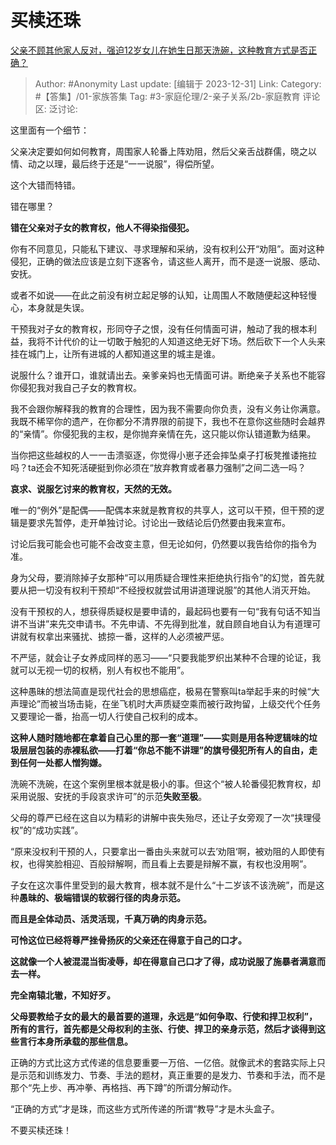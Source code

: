# 买椟还珠
[父亲不顾其他家人反对，强迫12岁女儿在她生日那天洗碗，这种教育方式是否正确？](https://www.zhihu.com/question/636469987/answer/3343492067)

> Author: #Anonymity
> Last update: [编辑于 2023-12-31]
> Link:
> Category: #【答集】/01-家族答集 
> Tag:  #3-家庭伦理/2-亲子关系/2b-家庭教育 
> 评论区:
> 泛讨论:

这里面有一个细节：

父亲决定要如何如何教育，周围家人轮番上阵劝阻，然后父亲舌战群儒，晓之以情、动之以理，最后终于还是“一一说服”，得偿所望。

这个大错而特错。

错在哪里？

**错在父亲对子女的教育权，他人不得染指侵犯。**

你有不同意见，只能私下建议、寻求理解和采纳，没有权利公开“劝阻”。面对这种侵犯，正确的做法应该是立刻下逐客令，请这些人离开，而不是逐一说服、感动、安抚。

或者不如说——在此之前没有树立起足够的认知，让周围人不敢随便起这种轻慢心，本身就是失误。

干预我对子女的教育权，形同夺子之恨，没有任何情面可讲，触动了我的根本利益，我将不计代价的让一切敢于触犯的人知道这绝无好下场。然后砍下一个人头来挂在城门上，让所有进城的人都知道这里的城主是谁。

说服什么？谁开口，谁就请出去。亲爹亲妈也无情面可讲。断绝亲子关系也不能容你侵犯我对我自己子女的教育权。

我不会跟你解释我的教育的合理性，因为我不需要向你负责，没有义务让你满意。我既不稀罕你的遗产，在你都分不清界限的前提下，我也不在意你这些随时会越界的“亲情”。你侵犯我的主权，是你抛弃亲情在先，这只能以你认错道歉为结果。

当你把这些越权的人一一击溃驱逐，你觉得小崽子还会摔坠桌子打板凳推诿拖拉吗？ta还会不知死活硬挺到你必须在“放弃教育或者暴力强制”之间二选一吗？

**哀求、说服乞讨来的教育权，天然的无效。**

唯一的“例外”是配偶——配偶本来就是教育权的共享人，这可以干预，但干预的逻辑是要求先暂停，走开单独讨论。讨论出一致结论后仍然要由我来宣布。

讨论后我可能会也可能不会改变主意，但无论如何，仍然要以我告给你的指令为准。

身为父母，要消除掉子女那种“可以用质疑合理性来拒绝执行指令”的幻觉，首先就要从把一切没有权利干预却“不经授权就尝试用讲道理说服”的其他人消灭开始。

没有干预权的人，想获得质疑权是要申请的，最起码也要有一句“我有句话不知当讲不当讲”来先交申请书。不先申请、不先得到批准，就自顾自地自认为有道理可讲就有权拿出来骚扰、掳掠一番，这样的人必须被严惩。

不严惩，就会让子女养成同样的恶习——“只要我能罗织出某种不合理的论证，我就可以无视一切的权柄，别人有权也不能用”。

这种愚昧的想法简直是现代社会的思想癌症，极易在警察叫ta举起手来的时候“大声理论”而被当场击毙，在坐飞机时大声质疑空乘而被行政拘留，上级交代个任务又要理论一番，抬高一切人行使自己权利的成本。

**这种人随时随地都在拿着自己心里的那一套“道理”——实则是用各种逻辑味的垃圾层层包装的赤裸私欲——打着“你总不能不讲理”的旗号侵犯所有人的自由，走到任何一处都人憎狗嫌。**

洗碗不洗碗，在这个案例里根本就是极小的事。但这个“被人轮番侵犯教育权，却采用说服、安抚的手段哀求许可”的示范**失败至极**。

父母的尊严已经在这自以为精彩的讲解中丧失殆尽，还让子女旁观了一次“挟理侵权”的“成功实践”。

“原来没权利干预的人，只要拿出一番由头来就可以去’劝阻‘啊，被劝阻的人即使有权，也得笑脸相迎、百般辩解啊，而且看上去要是辩解不赢，有权也没用啊”。

子女在这次事件里受到的最大教育，根本就不是什么“十二岁该不该洗碗”，而是这种**愚昧的、极端错误的软弱行径的肉身示范。**

**而且是全体动员、活灵活现，千真万确的肉身示范。**

**可怜这位已经将尊严挫骨扬灰的父亲还在得意于自己的口才。**

**这就像一个人被混混当街凌辱，却在得意自己口才了得，成功说服了施暴者满意而去一样。**

**完全南辕北辙，不知好歹。**

**父母要教给子女的最大的最首要的道理，永远是“如何争取、行使和捍卫权利”，所有的言行，首先都是父母权利的主张、行使、捍卫的亲身示范，然后才谈得到这些言行本身所承载的那些信息。**

正确的方式比这方式传递的信息要重要一万倍、一亿倍。就像武术的套路实际上只是示范和训练发力、节奏、手法的题材，真正重要的是发力、节奏和手法，而不是那个“先上步、再冲拳、再格挡、再下蹲”的所谓分解动作。

“正确的方式”才是珠，而这些方式所传递的所谓“教导”才是木头盒子。

不要买椟还珠！
